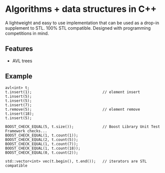 # Algorithms + data structures in C++

A lightweight and easy to use implementation that can be used as a drop-in supplement to STL. 100% STL compatible. Designed with programming competitions in mind.

## Features

* AVL trees

## Example

```
avl<int> t;
t.insert(1);                                // element insert
t.insert(5);
t.insert(5);
t.insert(7);
t.remove(5);                                // element remove
t.insert(18);
t.insert(5);

BOOST_CHECK_EQUAL(5, t.size());             // Boost Library Unit Test Framework checks...
BOOST_CHECK_EQUAL(1, t.count(1));
BOOST_CHECK_EQUAL(2, t.count(5));
BOOST_CHECK_EQUAL(1, t.count(7));
BOOST_CHECK_EQUAL(1, t.count(18));
BOOST_CHECK_EQUAL(0, t.count(2));

std::vector<int> vec(t.begin(), t.end());   // iterators are STL compatible
```
